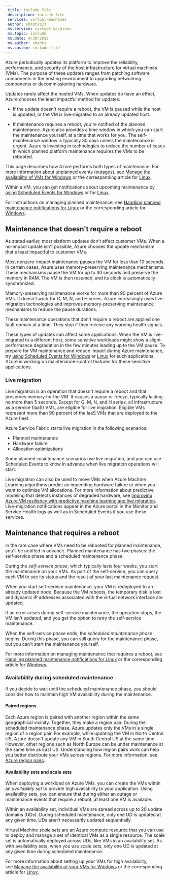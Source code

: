 ```yaml
---
 title: include file
 description: include file
 services: virtual-machines
 author: shants123
 ms.service: virtual-machines
 ms.topic: include
 ms.date: 4/30/2019
 ms.author: shants
 ms.custom: include file
---
```


Azure periodically updates its platform to improve the reliability, performance, and security of the host infrastructure for virtual machines (VMs). The purpose of these updates ranges from patching software components in the hosting environment to upgrading networking components or decommissioning hardware. 

Updates rarely affect the hosted VMs. When updates do have an effect, Azure chooses the least impactful method for updates:

- If the update doesn't require a reboot, the VM is paused while the host is updated, or the VM is live-migrated to an already updated host.

- If maintenance requires a reboot, you're notified of the planned maintenance. Azure also provides a time window in which you can start the maintenance yourself, at a time that works for you. The self-maintenance window is typically 30 days unless the maintenance is urgent. Azure is investing in technologies to reduce the number of cases in which planned platform maintenance requires the VMs to be rebooted. 

This page describes how Azure performs both types of maintenance. For more information about unplanned events (outages), see [Manage the availability of VMs for Windows](../articles/virtual-machines/windows/manage-availability.md) or the corresponding article for [Linux](../articles/virtual-machines/linux/manage-availability.md).

Within a VM, you can get notifications about upcoming maintenance by [using Scheduled Events for Windows](../articles/virtual-machines/windows/scheduled-events.md) or for [Linux](../articles/virtual-machines/linux/scheduled-events.md).

For instructions on managing planned maintenance, see [Handling planned maintenance notifications for Linux](../articles/virtual-machines/linux/maintenance-notifications.md) or the corresponding article for [Windows](../articles/virtual-machines/windows/maintenance-notifications.md).

## Maintenance that doesn't require a reboot

As stated earlier, most platform updates don't affect customer VMs. When a no-impact update isn't possible, Azure chooses the update mechanism that's least impactful to customer VMs. 

Most nonzero-impact maintenance pauses the VM for less than 10 seconds. In certain cases, Azure uses memory-preserving maintenance mechanisms. These mechanisms pause the VM for up to 30 seconds and preserve the memory in RAM. The VM is then resumed, and its clock is automatically synchronized. 

Memory-preserving maintenance works for more than 90 percent of Azure VMs. It doesn't work for G, M, N, and H series. Azure increasingly uses live-migration technologies and improves memory-preserving maintenance mechanisms to reduce the pause durations.  

These maintenance operations that don't require a reboot are applied one fault domain at a time. They stop if they receive any warning health signals. 

These types of updates can affect some applications. When the VM is live-migrated to a different host, some sensitive workloads might show a slight performance degradation in the few minutes leading up to the VM pause. To prepare for VM maintenance and reduce impact during Azure maintenance, try [using Scheduled Events for Windows](../articles/virtual-machines/windows/scheduled-events.md) or [Linux](../articles/virtual-machines/linux/scheduled-events.md) for such applications. Azure is working on maintenance-control features for these sensitive applications. 

### Live migration

Live migration is an operation that doesn't require a reboot and that preserves memory for the VM. It causes a pause or freeze, typically lasting no more than 5 seconds. Except for G, M, N, and H series, all infrastructure as a service (IaaS) VMs, are eligible for live migration. Eligible VMs represent more than 90 percent of the IaaS VMs that are deployed to the Azure fleet. 

Azure Service Fabric starts live migration in the following scenarios:
- Planned maintenance
- Hardware failure
- Allocation optimizations

Some planned-maintenance scenarios use live migration, and you can use Scheduled Events to know in advance when live migration operations will start.

Live migration can also be used to move VMs when Azure Machine Learning algorithms predict an impending hardware failure or when you want to optimize VM allocations. For more information about predictive modeling that detects instances of degraded hardware, see [Improving Azure VM resiliency with predictive machine learning and live migration](https://azure.microsoft.com/blog/improving-azure-virtual-machine-resiliency-with-predictive-ml-and-live-migration/?WT.mc_id=thomasmaurer-blog-thmaure). Live-migration notifications appear in the Azure portal in the Monitor and Service Health logs as well as in Scheduled Events if you use these services.

## Maintenance that requires a reboot

In the rare case where VMs need to be rebooted for planned maintenance, you'll be notified in advance. Planned maintenance has two phases: the self-service phase and a scheduled maintenance phase.

During the *self-service phase*, which typically lasts four weeks, you start the maintenance on your VMs. As part of the self-service, you can query each VM to see its status and the result of your last maintenance request.

When you start self-service maintenance, your VM is redeployed to an already updated node. Because the VM reboots, the temporary disk is lost and dynamic IP addresses associated with the virtual network interface are updated.

If an error arises during self-service maintenance, the operation stops, the VM isn't updated, and you get the option to retry the self-service maintenance. 

When the self-service phase ends, the *scheduled maintenance phase* begins. During this phase, you can still query for the maintenance phase, but you can't start the maintenance yourself.

For more information on managing maintenance that requires a reboot, see [Handling planned maintenance notifications for Linux](../articles/virtual-machines/linux/maintenance-notifications.md) or the corresponding article for [Windows](../articles/virtual-machines/windows/maintenance-notifications.md). 

### Availability during scheduled maintenance 

If you decide to wait until the scheduled maintenance phase, you should consider how to maintain high VM availability during the maintenance. 

#### Paired regions

Each Azure region is paired with another region within the same geographical vicinity. Together, they make a region pair. During the scheduled maintenance phase, Azure updates only the VMs in a single region of a region pair. For example, while updating the VM in North Central US, Azure doesn't update any VM in South Central US at the same time. However, other regions such as North Europe can be under maintenance at the same time as East US. Understanding how region pairs work can help you better distribute your VMs across regions. For more information, see [Azure region pairs](https://docs.microsoft.com/azure/best-practices-availability-paired-regions).

#### Availability sets and scale sets

When deploying a workload on Azure VMs, you can create the VMs within an *availability set* to provide high availability to your application. Using availability sets, you can ensure that during either an outage or maintenance events that require a reboot, at least one VM is available.

Within an availability set, individual VMs are spread across up to 20 update domains (UDs). During scheduled maintenance, only one UD is updated at any given time. UDs aren't necessarily updated sequentially. 

Virtual Machine *scale sets* are an Azure compute resource that you can use to deploy and manage a set of identical VMs as a single resource. The scale set is automatically deployed across UDs, like VMs in an availability set. As with availability sets, when you use scale sets, only one UD is updated at any given time during scheduled maintenance.

For more information about setting up your VMs for high availability, see [Manage the availability of your VMs for Windows](../articles/virtual-machines/windows/manage-availability.md) or the corresponding article for [Linux](../articles/virtual-machines/linux/manage-availability.md).

